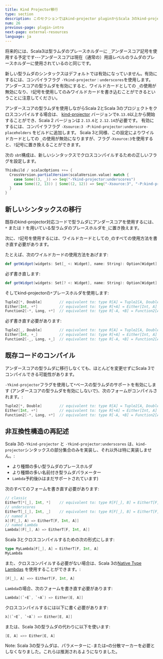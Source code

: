 ```yaml
---
title: Kind Projector移行
type: section
description: このセクションではkind-projector pluginからScala 3のkind-projectorシンタックスに移行する方法を示します
num: 26
previous-page: plugin-intro
next-page: external-resources
language: ja
---
```


将来的には、Scala3は型ラムダのプレースホルダーに `_`アンダースコア記号を使用する予定です---アンダースコアは現在（通常の）用語レベルのラムダのプレースホルダーに使用されているのと同じです。

新しい型ラムダのシンタックスはデフォルトでは有効になっていません。有効にするには、コンパイラフラグ `-Ykind-projector：underscores`を使用します。 アンダースコアの型ラムダを有効にすると、ワイルドカードとしての `_`の使用が無効になり、`?`記号を使用してのみワイルドカードを書き込むことができるということに注意してください。 

アンダースコアの型ラムダを使用しながらScala 2とScala 3のプロジェクトをクロスコンパイルする場合は、 [kind-projector](https://github.com/typelevel/kind-projector) バージョンで`0.13.0`以上から開始することができ、Scala 2 バージョンは `2.13.6`と `2.12.14`が必要です。
有効にするには、コンパイラフラグ `-Xsource:3 -P:kind-projector:underscore-placeholders` をビルドに追加します。
Scala 3と同様、この設定によりワイルドカードとしての `_`の使用が無効になりますが、フラグ`-Xsource:3`を使用すると、`?`記号に置き換えることができます。

次の `sbt`構成は、新しいシンタックスでクロスコンパイルするための正しいフラグを設定します。

```scala
ThisBuild / scalacOptions ++= {
  CrossVersion.partialVersion(scalaVersion.value) match {
    case Some((3, _)) => Seq("-Ykind-projector:underscores")
    case Some((2, 13)) | Some((2, 12)) => Seq("-Xsource:3", "-P:kind-projector:underscore-placeholders"))
  }
}
```

## 新しいシンタックスの移行

既存のkind-projector対応コードで型ラムダにアンダースコアを使用するには、`*` または `?` を用いている型ラムダのプレースホルダを`_`に置き換えます。

次に、`?`記号を使用するには、ワイルドカードとしての`_`のすべての使用方法を書き直す必要があります。

たとえば、次のワイルドカードの使用方法をあげます:

```scala
def getWidget(widgets: Set[_ <: Widget], name: String): Option[Widget] = widgets.find(_.name == name) 
```

必ず書き直します:

```scala
def getWidget(widgets: Set[? <: Widget], name: String): Option[Widget] = widgets.find(_.name == name) 
```

そしてkind-projectorの`*`プレースホルダを使用します:

```scala
Tuple2[*, Double]        // equivalent to: type R[A] = Tuple2[A, Double]
Either[Int, +*]          // equivalent to: type R[+A] = Either[Int, A]
Function2[-*, Long, +*]  // equivalent to: type R[-A, +B] = Function2[A, Long, B]
```

必ず書き直す必要があります:

```scala
Tuple2[_, Double]        // equivalent to: type R[A] = Tuple2[A, Double]
Either[Int, +_]          // equivalent to: type R[+A] = Either[Int, A]
Function2[-_, Long, +_]  // equivalent to: type R[-A, +B] = Function2[A, Long, B]
```

## 既存コードのコンパイル

アンダースコアの型ラムダに移行しなくても、ほとんどを変更せずにScala 3でコンパイルできる可能性があります。

`-Ykind-projector`フラグを使用して`*`ベースの型ラムダのサポートを有効にします (アンダースコアの型ラムダを有効にしないで)、次のフォームがコンパイルされます。:

```scala
Tuple2[*, Double]        // equivalent to: type R[A] = Tuple2[A, Double]
Either[Int, +*]          // equivalent to: type R[+A] = Either[Int, A]
Function2[-*, Long, +*]  // equivalent to: type R[-A, +B] = Function2[A, Long, B]
```

## 非互換性構造の再記述

Scala 3の`-Ykind-projector` と `-Ykind-projector:underscores` は、`kind-projector`シンタックスの部分集合のみを実装し、それ以外は特に実装しません。:

* より種類の多い型ラムダのプレースホルダ
* より種類の多い名前付き型ラムダパラメーター
* `Lambda`予約後(`λ`はまだサポートされています)

次のすべてのフォームを書き直す必要があります:

```scala
// classic
EitherT[*[_], Int, *]    // equivalent to: type R[F[_], B] = EitherT[F, Int, B]
// underscores
EitherT[_[_], Int, _]    // equivalent to: type R[F[_], B] = EitherT[F, Int, B]
// named λ
λ[(F[_], A) => EitherT[F, Int, A]]
// named Lambda
Lambda[(F[_], A) => EitherT[F, Int, A]]
```

Scala 3とクロスコンパイルするための次の形式にします:

```scala
type MyLambda[F[_], A] = EitherT[F, Int, A]
MyLambda
```

また、クロスコンパイルする必要がない場合は、Scala 3の[Native Type Lambdas](https://dotty.epfl.ch/docs/reference/new-types/type-lambdas.html) を使用することができます。:

```scala
[F[_], A] =>> EitherT[F, Int, A]
```

`Lambda`の場合、次のフォームを書き直す必要があります:

```scala
Lambda[(`+E`, `+A`) => Either[E, A]]
```

クロスコンパイルするには以下に書く必要があります:

```scala
λ[(`+E`, `+A`) => Either[E, A]]
```

または、Scala 3の型ラムダの代わりに以下を使います:

```scala
[E, A] =>> Either[E, A]
```

Note: Scala 3の型ラムダは、パラメーターに`-`または`+`の分散マーカーを必要としなくなりました。これらは推測されるようになりました。
